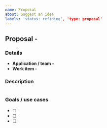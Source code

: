 ```yaml
---
name: Proposal
about: Suggest an idea
labels: 'status: refining', 'type: proposal'
---
```


## Proposal - <!-- Short description -->

### Details

- **Application / team -** <!-- Application / team that the proposal belongs to -->
- **Work item -** [<!-- Work item -->](<!-- Work item URL -->)

### Description

<!-- Long description -->

![<!-- Screenshot (if applicable) -->](<!-- Screenshot URL -->)

### Goals / use cases

- [ ] <!-- Goals / use case 1 -->
- [ ] <!-- Goals / use case 2 -->
- [ ] <!-- Goals / use case 3 -->
